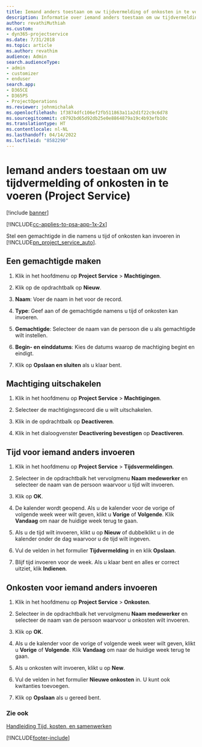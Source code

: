 ```yaml
---
title: Iemand anders toestaan om uw tijdvermelding of onkosten in te voeren
description: Informatie over iemand anders toestaan om uw tijdvermelding of onkosten in te voeren in Project Service
author: revathiMuthiah
ms.custom:
- dyn365-projectservice
ms.date: 7/31/2018
ms.topic: article
ms.author: revathim
audience: Admin
search.audienceType:
- admin
- customizer
- enduser
search.app:
- D365CE
- D365PS
- ProjectOperations
ms.reviewer: johnmichalak
ms.openlocfilehash: 1f3874dfc106ef2fb511863a11a2d1f22c9c6d78
ms.sourcegitcommit: c0792bd65d92db25e0e8864879a19c4b93efb10c
ms.translationtype: HT
ms.contentlocale: nl-NL
ms.lasthandoff: 04/14/2022
ms.locfileid: "8582290"
---
```

# <a name="allow-someone-else-to-enter-your-time-entry-or-expense-project-service"></a>Iemand anders toestaan om uw tijdvermelding of onkosten in te voeren (Project Service)

[!include [banner](../includes/psa-now-project-operations.md)]

[!INCLUDE[cc-applies-to-psa-app-1x-2x](../includes/cc-applies-to-psa-app-1x-2x.md)]

Stel een gemachtigde in die namens u tijd of onkosten kan invoeren in [!INCLUDE[pn_project_service_auto](../includes/pn-project-service-auto.md)].  
  
## <a name="create-a-delegate"></a>Een gemachtigde maken  
  
1.  Klik in het hoofdmenu op **Project Service** > **Machtigingen**.  
  
2.  Klik op de opdrachtbalk op **Nieuw**.  
  
3. **Naam**: Voer de naam in het voor de record.  
  
4. **Type**: Geef aan of de gemachtigde namens u tijd of onkosten kan invoeren.  
  
5. **Gemachtigde**: Selecteer de naam van de persoon die u als gemachtigde wilt instellen.  
  
6. **Begin- en einddatums**: Kies de datums waarop de machtiging begint en eindigt.  
  
7.  Klik op **Opslaan en sluiten** als u klaar bent.  
  
## <a name="turn-off-delegation"></a>Machtiging uitschakelen  
  
1.  Klik in het hoofdmenu op **Project Service** > **Machtigingen**.  
  
2.  Selecteer de machtigingsrecord die u wilt uitschakelen.  
  
3.  Klik in de opdrachtbalk op **Deactiveren**.  
  
4.  Klik in het dialoogvenster **Deactivering bevestigen** op **Deactiveren**.  
  
## <a name="enter-time-for-someone-else"></a>Tijd voor iemand anders invoeren  
  
1.  Klik in het hoofdmenu op **Project Service** > **Tijdsvermeldingen**.  
  
2.  Selecteer in de opdrachtbalk het vervolgmenu **Naam medewerker** en selecteer de naam van de persoon waarvoor u tijd wilt invoeren.  
  
3.  Klik op **OK**.  
  
4.  De kalender wordt geopend. Als u de kalender voor de vorige of volgende week weer wilt geven, klikt u **Vorige** of **Volgende**. Klik **Vandaag** om naar de huidige week terug te gaan.  
  
5.  Als u de tijd wilt invoeren, klikt u op **Nieuw** of dubbelklikt u in de kalender onder de dag waarvoor u de tijd wilt ingeven.  
  
6.  Vul de velden in het formulier **Tijdvermelding** in en klik **Opslaan**.  
  
7.  Blijf tijd invoeren voor de week. Als u klaar bent en alles er correct uitziet, klik **Indienen**.  
  
## <a name="enter-expenses-for-someone-else"></a>Onkosten voor iemand anders invoeren  
  
1.  Klik in het hoofdmenu op **Project Service** > **Onkosten**.  
  
2.  Selecteer in de opdrachtbalk het vervolgmenu **Naam medewerker** en selecteer de naam van de persoon waarvoor u onkosten wilt invoeren.  
  
3.  Klik op **OK**.  
  
4.  Als u de kalender voor de vorige of volgende week weer wilt geven, klikt u **Vorige** of **Volgende**. Klik **Vandaag** om naar de huidige week terug te gaan.  
  
5.  Als u onkosten wilt invoeren, klikt u op **New**.  
  
6.  Vul de velden in het formulier **Nieuwe onkosten** in. U kunt ook kwitanties toevoegen.  
  
7.  Klik op **Opslaan** als u gereed bent.  
  
### <a name="see-also"></a>Zie ook  
 [Handleiding Tijd, kosten, en samenwerken](../psa/time-expense-collaboration-guide.md)


[!INCLUDE[footer-include](../includes/footer-banner.md)]
